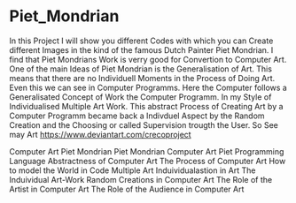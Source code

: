 # Piet_Mondrian
In this Project I will show you different Codes with which you can
Create different Images in the kind of the famous Dutch Painter Piet Mondrian.
I find that Piet Mondrians Work is verry good for Convertion to Computer
Art.
One of the main Ideas of Piet Mondrian is the Generalisation of Art.
This means that there are no Individuell Moments in the Process of Doing
Art. Even this we can see in Computer Programms. Here the Computer
follows a Generalisated Concept of Work the Computer Programm.
In my Style of Individualised Multiple Art Work. This abstract Process
of Creating Art by a Computer Programm became back a Indivduel Aspect
by the Random Creation and the Choosing or called Supervision trougth 
the User.
So See may Art https://www.deviantart.com/crecoproject

Computer Art
Piet Mondrian
Piet Mondrian Computer Art
Piet Programming Language
Abstractness of Computer Art
The Process of Computer Art
How to model the World in Code
Multiple Art
Induividualastion in Art
The Induividual Art-Work
Random Creations in Computer Art
The Role of the Artist in Computer Art
The Role of the Audience in Computer Art
